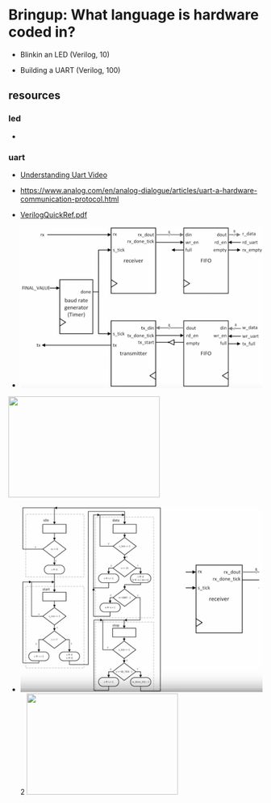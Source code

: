 # Bringup: What language is hardware coded in? 

- Blinkin an LED (Verilog, 10)

- Building a UART (Verilog, 100)

## resources

### led
-

### uart

- [Understanding Uart Video](https://www.youtube.com/watch?v=sTHckUyxwp8&ab_channel=RohdeSchwarz)

- https://www.analog.com/en/analog-dialogue/articles/uart-a-hardware-communication-protocol.html

- [VerilogQuickRef.pdf](uart/resources/VerilogQuickRef.pdf)

- ![uartblockdiagram](uart/resources/uart-block-diagram.png)
<img src="(uart/resources/uart-block-diagram.png" alt="" width="300" height="200">

- ![uartrxblockdiagram](uart/resources/uart-rx-block-diagram.png)
  2 <img src="(uart/resources/uart-rx-block-diagram.png" alt="" width="300" height="200">

